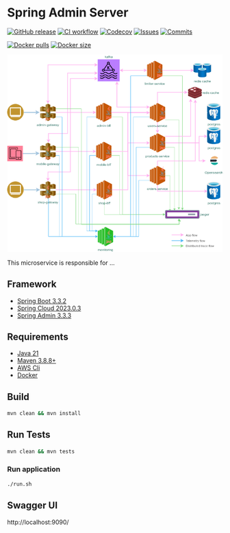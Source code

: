 
# Spring Admin Server

[![GitHub release](https://img.shields.io/github/release/sjexpos/ecomm-monitoring.svg?style=plastic)](https://github.com/sjexpos/ecomm-monitoring/releases/latest)
[![CI workflow](https://img.shields.io/github/actions/workflow/status/sjexpos/ecomm-monitoring/ci.yaml?branch=main&label=ci&logo=github&style=plastic)](https://github.com/sjexpos/ecomm-monitoring/actions?workflow=CI)
[![Codecov](https://img.shields.io/codecov/c/github/sjexpos/ecomm-monitoring?logo=codecov&style=plastic)](https://codecov.io/gh/sjexpos/ecomm-monitoring)
[![Issues](https://img.shields.io/github/issues-search/sjexpos/ecomm-monitoring?query=is%3Aopen&label=issues&style=plastic)](https://github.com/sjexpos/ecomm-monitoring/issues)
[![Commits](https://img.shields.io/github/last-commit/sjexpos/ecomm-monitoring?logo=github&style=plastic)](https://github.com/sjexpos/ecomm-monitoring/commits)

[![Docker pulls](https://img.shields.io/docker/pulls/sjexposecomm/monitoring?logo=docker&style=plastic)](https://hub.docker.com/r/sjexposecomm/monitoring)
[![Docker size](https://img.shields.io/docker/image-size/sjexposecomm/monitoring?logo=docker&style=plastic)](https://hub.docker.com/r/sjexposecomm/monitoring/tags)

![](docs/images/arch-monitoring.png)

This microservice is responsible for ...

## Framework

* [Spring Boot 3.3.2](https://spring.io/projects/spring-boot/)
* [Spring Cloud 2023.0.3](https://spring.io/projects/spring-cloud)
* [Spring Admin 3.3.3](https://github.com/codecentric/spring-boot-admin)

## Requirements

* [Java 21](https://openjdk.org/install/)
* [Maven 3.8.8+](https://maven.apache.org/download.cgi)
* [AWS Cli](https://aws.amazon.com/es/cli/)
* [Docker](https://www.docker.com/)

## Build

```bash
mvn clean && mvn install
```

## Run Tests
```bash
mvn clean && mvn tests
```

### Run application
```bash
./run.sh
```

## Swagger UI

http://localhost:9090/

